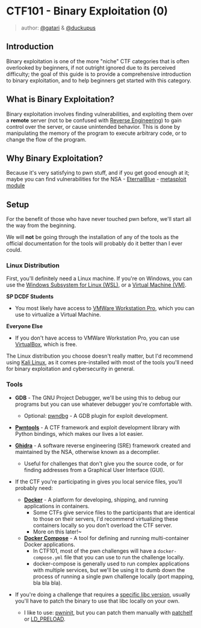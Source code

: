 # CTF101 - Binary Exploitation (0)
> author: [@gatari](https://github.com/gatariee) & [@duckupus](https://github.com/duckupus)

## Introduction
Binary exploitation is one of the more "niche" CTF categories that is often overlooked by beginners, if not outright ignored due to its perceived difficulty; the goal of this guide is to provide a comprehensive introduction to binary exploitation, and to help beginners get started with this category.

## What is Binary Exploitation?
Binary exploitation involves finding vulnerabilities, and exploiting them over a **remote** server (not to be confused with [Reverse Engineering](https://ctf101.org/reverse-engineering/overview/)) to gain control over the server, or cause unintended behavior. This is done by manipulating the memory of the program to execute arbitrary code, or to change the flow of the program.

## Why Binary Exploitation?
Because it's very satisfying to pwn stuff, and if you get good enough at it; maybe you can find vulnerabilities for the NSA - [EternalBlue](https://en.wikipedia.org/wiki/EternalBlue#:~:text=EternalBlue%20is%20computer%20exploit%20software,computers%20connected%20to%20a%20network.) - [metasploit module]((https://github.com/rapid7/metasploit-framework/blob/master/modules/exploits/windows/smb/ms17_010_eternalblue.rb))

## Setup
For the benefit of those who have never touched pwn before, we'll start all the way from the beginning. 

We will **not** be going through the installation of any of the tools as the official documentation for the tools will probably do it better than I ever could.

### Linux Distribution
First, you'll definitely need a Linux machine. If you're on Windows, you can use the [Windows Subsystem for Linux (WSL)](https://learn.microsoft.com/en-us/windows/wsl/install), or a [Virtual Machine (VM)](https://www.vmware.com/topics/glossary/content/virtual-machine.html).

**SP DCDF Students**
* You most likely have access to [VMWare Workstation Pro](https://www.vmware.com/products/workstation-pro.html), which you can use to virtualize a Virtual Machine.

**Everyone Else**
* If you don't have access to VMWare Workstation Pro, you can use [VirtualBox](https://www.virtualbox.org/), which is free.

The Linux distribution you choose doesn't really matter, but I'd recommend using [Kali Linux](https://www.kali.org/), as it comes pre-installed with most of the tools you'll need for binary exploitation and cybersecurity in general.

### Tools
* **GDB** - The GNU Project Debugger, we'll be using this to debug our programs but you can use whatever debugger you're comfortable with.
    * Optional: [pwndbg](https://github.com/pwndbg/pwndbg) - A GDB plugin for exploit development.
* [**Pwntools**](https://github.com/Gallopsled/pwntools) - A CTF framework and exploit development library with Python bindings, which makes our lives a lot easier.
* [**Ghidra**](https://github.com/NationalSecurityAgency/ghidra) - A software reverse engineering (SRE) framework created and maintained by the NSA, otherwise known as a decomplier.
    * Useful for challenges that don't give you the source code, or for finding addresses from a Graphical User Interface (GUI).

* If the CTF you're participating in gives you local service files, you'll probably need:
    * [**Docker**](https://www.docker.com/) - A platform for developing, shipping, and running applications in containers.
        * Some CTFs give service files to the participants that are identical to those on their servers, I'd recommend virtualizing these containers locally so you don't overload the CTF server.
        * More on this later!~
    * [**Docker Compose**](https://docs.docker.com/compose/) - A tool for defining and running multi-container Docker applications.
        * In CTF101, most of the pwn challenges will have a `docker-compose.yml` file that you can use to run the challenge locally.
        * docker-compose is generally used to run complex applications with multiple services, but we'll be using it to dumb down the process of running a single pwn challenge locally (port mapping, bla bla bla).

* If you're doing a challenge that requires a [specific libc version](https://shellblade.net/files/docs/ret2libc.pdf), usually you'll have to patch the binary to use that libc locally on your own.
    * I like to use: [pwninit](https://github.com/io12/pwninit), but you can patch them manually with [patchelf](https://github.com/NixOS/patchelf) or [LD_PRELOAD](https://man7.org/linux/man-pages/man8/ld.so.8.html).